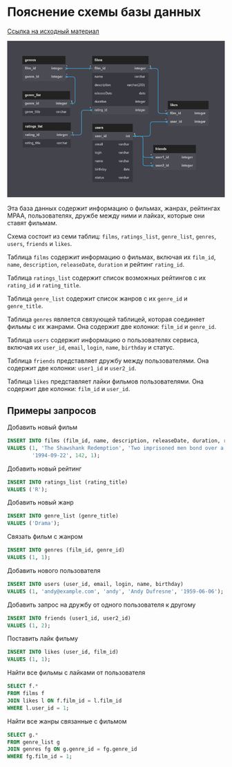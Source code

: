 # Пояснение схемы базы данных

[Ссылка на исходный материал](https://dbdiagram.io/d/644260896b31947051f90e2b)

![db_map](src/main/resources/db_map.png)

Эта база данных содержит информацию о фильмах, жанрах, рейтингах MPAA, пользователях, дружбе
между ними и лайках, которые они ставят фильмам.

Схема состоит из семи таблиц: `films`, `ratings_list`, `genre_list`, `genres`, `users`,
`friends` и `likes`.

Таблица `films` содержит информацию о фильмах, включая
их `film_id`, `name`, `description`, `releaseDate`, `duration` и рейтинг `rating_id`.

Таблица `ratings_list` содержит список возможных рейтингов с их `rating_id` и `rating_title`.

Таблица `genre_list` содержит список жанров с их `genre_id` и `genre_title`.

Таблица `genres` является связующей таблицей, которая соединяет фильмы с их жанрами. Она
содержит две колонки: `film_id` и `genre_id`.

Таблица `users` содержит информацию о пользователях сервиса, включая
их `user_id`, `email`, `login`, `name`, `birthday` и статус.

Таблица `friends` представляет дружбу между пользователями. Она содержит две колонки: `user1_id`
и `user2_id`.

Таблица `likes` представляет лайки фильмов пользователями. Она содержит две колонки:
`film_id` и  `user_id`.

## Примеры запросов

Добавить новый фильм
```sql
INSERT INTO films (film_id, name, description, releaseDate, duration, rating_id)
VALUES (1, 'The Shawshank Redemption', 'Two imprisoned men bond over a number of years...',
        '1994-09-22', 142, 1);
```
Добавить новый рейтинг
```sql
INSERT INTO ratings_list (rating_title)
VALUES ('R');
```
Добавить новый жанр
```sql
INSERT INTO genre_list (genre_title)
VALUES ('Drama');
```
Связать фильм с жанром
```sql
INSERT INTO genres (film_id, genre_id)
VALUES (1, 1);
```
Добавить нового пользователя
```sql
INSERT INTO users (user_id, email, login, name, birthday)
VALUES (1, 'andy@example.com', 'andy', 'Andy Dufresne', '1959-06-06');
```
Добавить запрос на дружбу от одного пользователя к другому
```sql
INSERT INTO friends (user1_id, user2_id)
VALUES (1, 2);
```
Поставить лайк фильму
```sql
INSERT INTO likes (user_id, film_id)
VALUES (1, 1);
```
Найти все фильмы с лайками от пользователя
```sql
SELECT f.*
FROM films f
JOIN likes l ON f.film_id = l.film_id
WHERE l.user_id = 1;
```
Найти все жанры связанные с фильмом
```sql
SELECT g.*
FROM genre_list g
JOIN genres fg ON g.genre_id = fg.genre_id
WHERE fg.film_id = 1;
```
